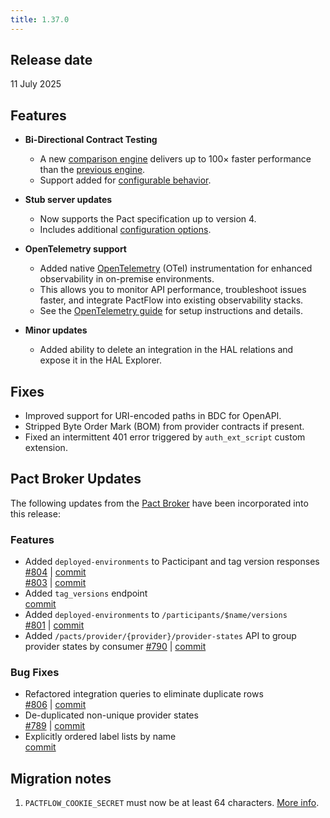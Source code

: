 ```yaml
---
title: 1.37.0
---
```


## Release date

11 July 2025

## Features

- **Bi-Directional Contract Testing**  
  - A new [comparison engine](https://github.com/pactflow/openapi-pact-comparator/) delivers up to 100× faster performance than the [previous engine](https://github.com/pactflow/swagger-mock-validator/).
  - Support added for [configurable behavior](/docs/bi-directional-contract-testing/contracts/oas/configuration.md).

- **Stub server updates**  
  - Now supports the Pact specification up to version 4.
  - Includes additional [configuration options](/docs/stubs).

- **OpenTelemetry support**
  - Added native [OpenTelemetry](https://opentelemetry.io/) (OTel) instrumentation for enhanced observability in on-premise environments.
  - This allows you to monitor API performance, troubleshoot issues faster, and integrate PactFlow into existing observability stacks.
  - See the [OpenTelemetry guide](/docs/on-premises-2x/observability) for setup instructions and details.

- **Minor updates**
  - Added ability to delete an integration in the HAL relations and expose it in the HAL Explorer.

## Fixes

- Improved support for URI-encoded paths in BDC for OpenAPI.
- Stripped Byte Order Mark (BOM) from provider contracts if present.
- Fixed an intermittent 401 error triggered by `auth_ext_script` custom extension.

## Pact Broker Updates

The following updates from the [Pact Broker](https://github.com/pact-foundation/pact_broker/) have been incorporated into this release:

### Features

- Added `deployed-environments` to Pacticipant and tag version responses  
  [#804](https://github.com/pact-foundation/pact_broker/pull/804) | [commit](https://github.com/pact-foundation/pact_broker/commit/d8c7ee65)  
  [#803](https://github.com/pact-foundation/pact_broker/pull/803) | [commit](https://github.com/pact-foundation/pact_broker/commit/cc346010)
- Added `tag_versions` endpoint  
  [commit](https://github.com/pact-foundation/pact_broker/commit/42bf5203)
- Added `deployed-environments` to `/participants/$name/versions`  
  [#801](https://github.com/pact-foundation/pact_broker/pull/801) | [commit](https://github.com/pact-foundation/pact_broker/commit/af66f6a3)
- Added `/pacts/provider/{provider}/provider-states` API to group provider states by consumer
  [#790](https://github.com/pact-foundation/pact_broker/pull/790) | [commit](https://github.com/pact-foundation/pact_broker/commit/e39860a9)

### Bug Fixes

- Refactored integration queries to eliminate duplicate rows  
  [#806](https://github.com/pact-foundation/pact_broker/pull/806) | [commit](https://github.com/pact-foundation/pact_broker/commit/7bff0f0d)
- De-duplicated non-unique provider states  
  [#789](https://github.com/pact-foundation/pact_broker/issues/789) | [commit](https://github.com/pact-foundation/pact_broker/commit/3cf22169)
- Explicitly ordered label lists by name  
  [commit](https://github.com/pact-foundation/pact_broker/commit/d25746c1)


## Migration notes

1. `PACTFLOW_COOKIE_SECRET` must now be at least 64 characters. [More info](/docs/on-premises/environment-variables#pactflow_cookie_secret).